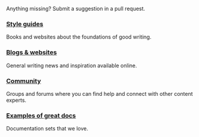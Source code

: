 Anything missing? Submit a suggestion in a pull request.

### [Style guides](style-guides.md)
Books and websites about the foundations of good writing.

### [Blogs & websites](blogs-websites.md)
General writing news and inspiration available online.

### [Community](community.md)
Groups and forums where you can find help and connect with other content experts.

### [Examples of great docs](documentation-examples.md)
Documentation sets that we love.
